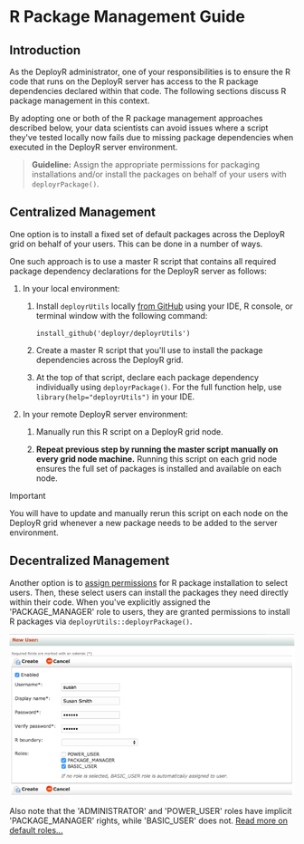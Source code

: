 # R Package Management Guide

## Introduction

As the DeployR administrator, one of your responsibilities is to ensure the R code that runs on the DeployR server has access to the R package dependencies declared within that code. The following sections discuss R package management in this context.

By adopting one or both of the R package management approaches described below, your data scientists can avoid issues where a script they've tested locally now fails due to missing package dependencies when executed in the DeployR server environment.

>**Guideline:** Assign the appropriate permissions for packaging installations and/or install the packages on behalf of your users with `deployrPackage()`.

## Centralized Management

One option is to install a fixed set of default packages across the DeployR grid on behalf of your users. This can be done in a number of ways.

One such approach is to use a master R script that contains all required package dependency declarations for the DeployR server as follows:

1.  In your local environment:

    1.  Install `deployrUtils` locally [from GitHub](https://github.com/deployr/deployrUtils/releases) using your IDE, R console, or terminal window with the following command:

            install_github('deployr/deployrUtils')

    2.  Create a master R script that you'll use to install the package dependencies across the DeployR grid.

    3.  At the top of that script, declare each package dependency individually using `deployrPackage()`. For the full function help, use `library(help="deployrUtils")` in your IDE.

2.  In your remote DeployR server environment:

    1.  Manually run this R script on a DeployR grid node.

    2.  **Repeat previous step by running the master script manually on every grid node machine.** Running this script on each grid node ensures the full set of packages is installed and available on each node.

>[!IMPORTANT]
>You will have to update and manually rerun this script on each node on the DeployR grid whenever a new package needs to be added to the server environment.

## Decentralized Management

Another option is to [assign permissions](https://deployr.revolutionanalytics.com/documents/help/admin-console/#Topics/role-view-edit.htm) for R package installation to select users. Then, these select users can install the packages they need directly within their code. When you've explicitly assigned the 'PACKAGE\_MANAGER' role to users, they are granted permissions to install R packages via `deployrUtils::deployrPackage()`.

![Login](/microsoft-r/media/deployr-admin-r-package-management/packagemgr.png)

Also note that the 'ADMINISTRATOR' and 'POWER\_USER' roles have implicit 'PACKAGE\_MANAGER' rights, while 'BASIC\_USER' does not. [Read more on default roles...](https://deployr.revolutionanalytics.com/documents/help/admin-console//#Topics/role-default.htm)


